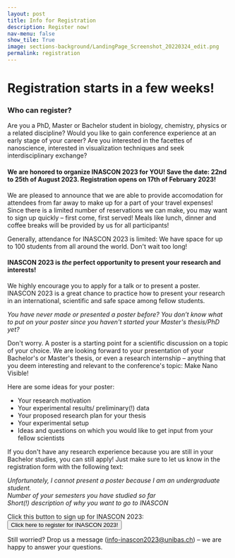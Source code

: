 ```yaml
---
layout: post
title: Info for Registration 
description: Register now!
nav-menu: false
show_tile: True
image: sections-background/LandingPage_Screenshot_20220324_edit.png
permalink: registration
---
```

# Registration starts in a few weeks!

### Who can register?

Are you a PhD, Master or Bachelor student in biology, chemistry, physics or a related discipline?
Would you like to gain conference experience at an early stage of your career?
Are you interested in the facettes of nanoscience, interested in visualization techniques and seek interdisciplinary exchange? 


#### We are honored to organize INASCON 2023 for YOU! Save the date: 22nd to 25th of August 2023. Registration opens on 17th of February 2023! 

We are pleased to announce that we are able to provide accomodation for attendees from far away to make up for a part of your travel expenses! Since there is a limited number of reservations we can make, you may want to sign up quickly – first come, first served! Meals like lunch, dinner and coffee breaks will be provided by us for all participants!

Generally, attendance for INASCON 2023 is limited: We have space for up to 100 students from all around the world. Don't wait too long!

#### INASCON 2023 is *the* perfect opportunity to present your research and interests!

We highly encourage you to apply for a talk or to present a poster. INASCON 2023 is a great chance to practice how to present your research in an international, scientific and safe space among fellow students. 

*You have never made or presented a poster before? 
You don’t know what to put on your poster since you haven't started your Master's thesis/PhD yet?*

Don't worry. A poster is a starting point for a scientific discussion on a topic of your choice. We are looking forward to your presentation of your Bachelor's or Master's thesis, or even a research internship – anything that you deem interesting and relevant to the conference's topic: Make Nano Visible!

Here are some ideas for your poster:

- Your research motivation
- Your experimental results/ preliminary(!) data
- Your proposed research plan for your thesis
- Your experimental setup
- Ideas and questions on which you would like to get input from your fellow scientists
 

If you don't have any research experience because you are still in your Bachelor studies, you can still apply! Just make sure to let us know in the registration form with the following text:

*Unfortunately, I cannot present a poster because I am an undergraduate student.*<br>
*Number of your semesters you have studied so far* <br>
*Short(!) description of why you want to go to INASCON*

Click this button to sign up for INASCON 2023:
<a href="https://form.jotform.com/230431299876364" target="_blank">
                    <button class="reg_button"> Click here to register for INASCON 2023!<br/></button>
</a>
 
Still worried? Drop us a message (<a href="mailto:info-inascon2023@unibas.ch">info-inascon2023@unibas.ch</a>) – we are happy to answer your questions. 





